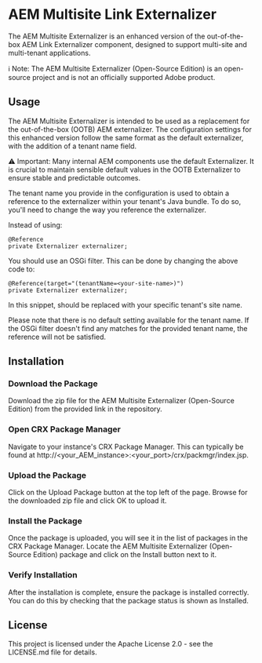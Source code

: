 # AEM Multisite Link Externalizer

The AEM Multisite Externalizer is an enhanced version of the out-of-the-box AEM Link Externalizer component, designed to support multi-site and multi-tenant applications.

:information_source: Note: The AEM Multisite Externalizer (Open-Source Edition) is an open-source project and is not an officially supported Adobe product.

## Usage

The AEM Multisite Externalizer is intended to be used as a replacement for the out-of-the-box (OOTB) AEM externalizer. The configuration settings for this enhanced version follow the same format as the default externalizer, with the addition of a tenant name field.

:warning: Important: Many internal AEM components use the default Externalizer. It is crucial to maintain sensible default values in the OOTB Externalizer to ensure stable and predictable outcomes.

The tenant name you provide in the configuration is used to obtain a reference to the externalizer within your tenant's Java bundle. To do so, you'll need to change the way you reference the externalizer.

Instead of using:

    @Reference
    private Externalizer externalizer;

You should use an OSGi filter. This can be done by changing the above code to:

    @Reference(target="(tenantName=<your-site-name>)")
    private Externalizer externalizer;

In this snippet, <your-site-name> should be replaced with your specific tenant's site name.

Please note that there is no default setting available for the tenant name. If the OSGi filter doesn't find any matches for the provided tenant name, the reference will not be satisfied.

## Installation
### Download the Package

Download the zip file for the AEM Multisite Externalizer (Open-Source Edition) from the provided link in the repository.

### Open CRX Package Manager

Navigate to your instance's CRX Package Manager. This can typically be found at http://<your_AEM_instance>:<your_port>/crx/packmgr/index.jsp.

### Upload the Package

Click on the Upload Package button at the top left of the page. Browse for the downloaded zip file and click OK to upload it.

### Install the Package

Once the package is uploaded, you will see it in the list of packages in the CRX Package Manager. Locate the AEM Multisite Externalizer (Open-Source Edition) package and click on the Install button next to it.

### Verify Installation

After the installation is complete, ensure the package is installed correctly. You can do this by checking that the package status is shown as Installed.


## License

This project is licensed under the Apache License 2.0 - see the LICENSE.md file for details.
